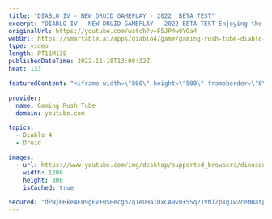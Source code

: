 ```yaml
---
title: "DIABLO IV - NEW DRUID GAMEPLAY - 2022  BETA TEST"
excerpt: "DIABLO IV - NEW DRUID GAMEPLAY - 2022 BETA TEST Enjoying the video? pls make sure to subscribe for a regular dose of top ..."
originalUrl: https://youtube.com/watch?v=F5JP4w0YGa4
webUrl: https://smartable.ai/apps/diablo4/game/gaming-rush-tube-diablo-iv-new-druid-gameplay-2022-beta-test/
type: video
length: PT11M13S
publishedDateTime: 2022-11-18T13:00:32Z
heat: 133

featuredContent: "<iframe width=\"800\" height=\"500\" frameborder=\"0\" src=\"https://www.youtube.com/embed/F5JP4w0YGa4\" allow=\"accelerometer; autoplay; encrypted-media; gyroscope; picture-in-picture\" allowfullscreen></iframe>"

provider:
  name: Gaming Rush Tube
  domain: youtube.com

topics:
  - Diablo 4
  - Druid

images:
  - url: https://www.youtube.com/img/desktop/supported_browsers/dinosaur.png
    width: 1200
    height: 800
    isCached: true

secured: "dPNjHHke4EO9gEV+0SHecghZq1eOHaiDxCA9v0+5Sq21VNTZp1gIw2ceMBatpMreQ1qtGosacYmJUkknhQ/ZrA7BeQHz6YI5tcEfnEcwNNkElFdtjDm0cYPQb5wJO57CyfeDi9MJ2in4kv60VFK/c+k2W5DU/HPv/qL6eseHOocisOMOHdUcX9wtys0/94bfeYmXk+8I730/aB0pnkxQBU716ng2Fm75K9w5SEGKfW2FXxSaFtUQOGkEiOkaFJKth+RrSoghX61jPK4Vn+qLGn+WxuW5vcr6QNeRjySlieBZ/9zEVVVmBw6Y6S+i+rOnGwto0yotoQUox4bxGRkNYD3V8ZxCW3UNcFgOnsFF9XCrJP9z0LsEqGXW/P8uXbhAcaHGAxnyzljt7BUHQ45O2gYYjBGt5WeJ6evBfimtFyw=;Ko3fgfGZRLyDNiFCpu1azg=="
---
```


